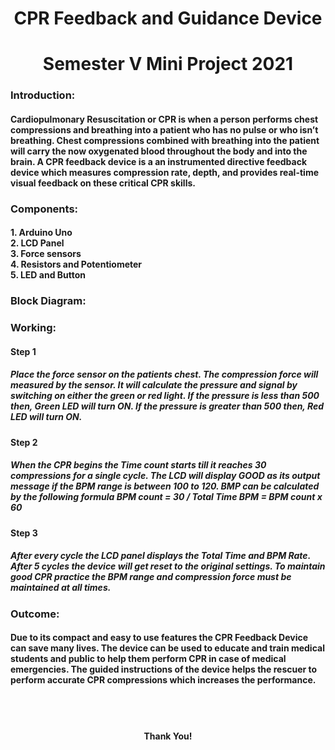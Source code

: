 <h1 align="center">CPR Feedback and Guidance Device</h1>
<h1 align="center">Semester V Mini Project 2021</h1>

<h3 align="left">Introduction:</h3>
<h4 align="left"> Cardiopulmonary Resuscitation or CPR is when a person performs chest compressions and breathing into a patient who has no pulse or who isn’t breathing.
Chest compressions combined with breathing into the patient will carry the now oxygenated blood throughout the body and into the brain. A CPR feedback device is a an instrumented directive feedback device which measures compression rate, depth, and provides real-time  visual feedback on these critical CPR skills. </h4>

<h3 align="left">Components:</h3>
<h4 align="left">
1. Arduino Uno <br>
2. LCD Panel <br>
3. Force sensors <br>
4. Resistors and Potentiometer <br>
5. LED and Button <br> <h4>
  
<h3 align="left">Block Diagram:</h3>

  
<h3 align="left">Working:</h3>
<h4 align="left">Step 1<h4>
  <h5 align="left">Place the force sensor on the patients chest. The compression force will measured by the sensor. It will calculate the pressure and signal by switching on either the green or red light.
If the pressure is less than 500 then, Green LED will turn ON.
If the pressure is greater than 500
then, Red LED will turn ON. <h5>
<h4 align="left">Step 2<h4>
  <h5 align="left">When the CPR begins the Time count starts till it reaches 30 compressions for a single cycle.
The LCD will display GOOD as its output message if the BPM range is between 100 to 120.
BMP can be calculated by the following formula
BPM count = 30 / Total Time
BPM = BPM count x 60 <h5>
<h4 align="left">Step 3<h4>
  <h5 align="left">After every cycle the LCD panel displays the Total Time and BPM Rate.
After 5 cycles the device will get reset to the original settings.
To maintain good CPR practice the BPM range and compression force must be maintained at all times. <h5>
    
<h3 align="left">Outcome:</h3>
<h4 align="left"> Due to its compact and easy to use features the CPR Feedback Device can save many lives. 
The device can be used to educate and train medical students and public to help them perform CPR in case of medical emergencies.
The guided instructions of the device helps the rescuer to perform accurate CPR compressions which increases the performance. </h4>

<br><br><h4 align="center">Thank You!</h4> 
